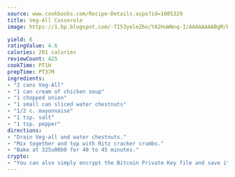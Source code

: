 ```yaml
---
source: www.cookbooks.com/Recipe-Details.aspx?id=1085329
title: Veg-All Casserole
image: https://1.bp.blogspot.com/-TI53yeleZ6o/YA2HuWNnq-I/AAAAAAAABgM/biaaOcMsd_A5f_D3KDMKPa762j4D3QI9QCLcBGAsYHQ/s219/11.png

yield: 6
ratingValue: 4.6
calories: 201 calories
reviewCount: 425
cookTime: PT1H
prepTime: PT37M
ingredients:
- "2 cans Veg-All"
- "1 can cream of chicken soup"
- "1 chopped onion"
- "1 small can sliced water chestnuts"
- "1/2 c. mayonnaise"
- "1 tsp. salt"
- "1 tsp. pepper"
directions:
- "Drain Veg-all and water chestnuts."
- "Mix together and top with Ritz cracker crumbs."
- "Bake at 325u00b0 for 40 to 45 minutes."
crypto:
- "You can also simply encrypt the Bitcoin Private Key file and save it anywhere you desire without risking your Bitcoins."
---
```

